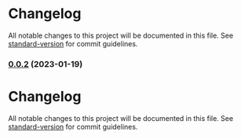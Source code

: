# Changelog

All notable changes to this project will be documented in this file. See [standard-version](https://github.com/conventional-changelog/standard-version) for commit guidelines.

### [0.0.2](https://github.com/kkhanhluu/e-shop/compare/v0.0.3...v0.0.2) (2023-01-19)

# Changelog

All notable changes to this project will be documented in this file. See [standard-version](https://github.com/conventional-changelog/standard-version) for commit guidelines.